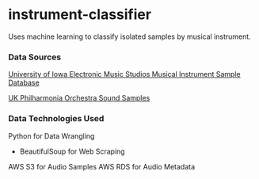 # instrument-classifier
Uses machine learning to classify isolated samples by musical instrument.

### Data Sources

[University of Iowa Electronic Music Studios Musical Instrument Sample Database](http://theremin.music.uiowa.edu/MIS-Pitches-2012)

[UK Philharmonia Orchestra Sound Samples](https://www.philharmonia.co.uk/explore/sound_samples)

### Data Technologies Used

Python for Data Wrangling
 - BeautifulSoup for Web Scraping

AWS S3 for Audio Samples
AWS RDS for Audio Metadata

